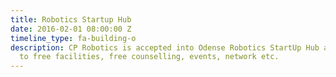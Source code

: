 ```yaml
---
title: Robotics Startup Hub
date: 2016-02-01 08:00:00 Z
timeline_type: fa-building-o
description: CP Robotics is accepted into Odense Robotics StartUp Hub and gains access
  to free facilities, free counselling, events, network etc.
---
```


